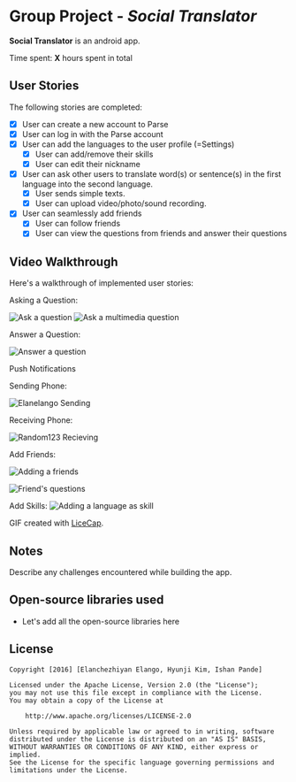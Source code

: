# Group Project - *Social Translator*

**Social Translator** is an android app.

Time spent: **X** hours spent in total

## User Stories

The following stories are completed:

* [x] User can create a new account to Parse
* [x] User can log in with the Parse account
* [x] User can add the languages to the user profile (=Settings)
  * [x] User can add/remove their skills
  * [x] User can edit their nickname
* [x] User can ask other users to translate word(s) or sentence(s) in the first language into the second language.
  * [x] User sends simple texts.
  * [x] User can upload video/photo/sound recording.
* [x] User can seamlessly add friends
  * [x] User can follow friends
  * [x] User can view the questions from friends and  answer their questions

## Video Walkthrough 

Here's a walkthrough of implemented user stories:

Asking a Question:

![Ask a question](AskQuestion_1.gif)
![Ask a multimedia question](AskQuestion_2.gif)


Answer a Question:

![Answer a question](AnswerQuestion.gif)

Push Notifications

Sending Phone:

![Elanelango Sending](elanelango_asking.gif)

Receiving Phone:

![Random123 Recieving](random123_rec.gif)

Add Friends:

![Adding a friends](Friends.gif)

![Friend's questions](Friends_Questions.gif)


Add Skills:
![Adding a language as skill](Skills.gif)




GIF created with [LiceCap](http://www.cockos.com/licecap/).

## Notes

Describe any challenges encountered while building the app.

## Open-source libraries used

- Let's add all the open-source libraries here

## License

    Copyright [2016] [Elanchezhiyan Elango, Hyunji Kim, Ishan Pande]

    Licensed under the Apache License, Version 2.0 (the "License");
    you may not use this file except in compliance with the License.
    You may obtain a copy of the License at

        http://www.apache.org/licenses/LICENSE-2.0

    Unless required by applicable law or agreed to in writing, software
    distributed under the License is distributed on an "AS IS" BASIS,
    WITHOUT WARRANTIES OR CONDITIONS OF ANY KIND, either express or implied.
    See the License for the specific language governing permissions and
    limitations under the License.